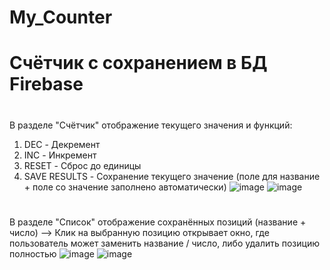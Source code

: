 # My_Counter
# Счётчик с сохранением в БД Firebase
#
В разделе "Счётчик" отображение текущего значения и функций:
1) DEC - Декремент
2) INC - Инкремент
3) RESET - Сброс до единицы
4) SAVE RESULTS - Сохранение текущего значение (поле для название + поле со значение заполнено автоматически)
![image](https://user-images.githubusercontent.com/106300285/226564760-6d640077-b484-47f3-ae8c-e4577911ea55.png)
![image](https://user-images.githubusercontent.com/106300285/226564787-6f2df8e4-bbbe-4c87-a34c-31452ddba502.png)
#
В разделе "Список" отображение сохранённых позиций (название + число)
--> Клик на выбранную позицию открывает окно, где пользователь может заменить название / число, либо удалить позицию полностью
![image](https://user-images.githubusercontent.com/106300285/226564832-059ae805-ef43-447a-ae26-23f35ec9abac.png)
![image](https://user-images.githubusercontent.com/106300285/226564853-6cabb9a1-ab92-46bc-b8c9-9a2a5737bbe1.png)

